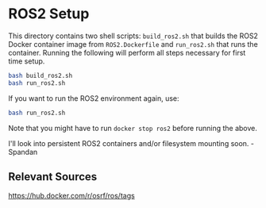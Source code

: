 # ROS2 Setup

This directory contains two shell scripts: `build_ros2.sh` that builds the ROS2
Docker container image from `ROS2.Dockerfile` and `run_ros2.sh` that runs the
container. Running the following will perform all steps necessary for first time
setup.

```bash
bash build_ros2.sh
bash run_ros2.sh
```

If you want to run the ROS2 environment again, use:

```bash
bash run_ros2.sh
```

Note that you might have to run `docker stop ros2` before running the above.

I'll look into persistent ROS2 containers and/or filesystem mounting soon. -
Spandan

## Relevant Sources

https://hub.docker.com/r/osrf/ros/tags
